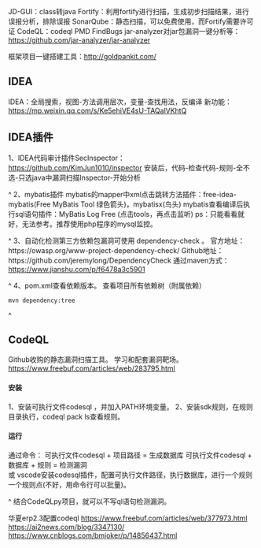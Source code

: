 JD-GUI：class转java
Fortify：利用fortify进行扫描，生成初步扫描结果，进行误报分析，排除误报
SonarQube：静态扫描，可以免费使用，而Fortify需要许可证
CodeQL：codeql
PMD
FindBugs
jar-analyzer对jar包漏洞一键分析等：<https://github.com/jar-analyzer/jar-analyzer>

框架项目一键搭建工具：<http://goldpankit.com/>

## **IDEA**
IDEA：全局搜索，视图-方法调用层次，变量-查找用法，反编译
新功能：<https://mp.weixin.qq.com/s/Ke5ehiVE4sU-TAQalVKhtQ>

## **IDEA插件**
1、IDEA代码审计插件SecInspector：<https://github.com/KimJun1010/inspector>
安装后，代码-检查代码-规则-全不选-只选java中漏洞扫描Inspector-开始分析

^
2、mybatis插件
mybatis的mapper中xml点击跳转方法插件：free-idea-mybatis(Free MyBatis Tool 绿色箭头)，mybatisx(鸟头)
mybatis查看编译后执行sql语句插件：MyBatis Log Free (点击tools，再点击监听) ps：只能看看就好，无法参考。推荐使用php程序的mysql监控。

^
3、自动化检测第三方依赖包漏洞可使用 dependency-check 。
官方地址：
https\://owasp.org/www-project-dependency-check/
Github地址：
https\://github.com/jeremylong/DependencyCheck
通过maven方式：<https://www.jianshu.com/p/f6478a3c5901>

^
4、pom.xml查看依赖版本。
查看项目所有依赖树（附属依赖）
```
mvn dependency:tree
```






^
## **CodeQL**
Github收购的静态漏洞扫描工具。
学习和配套漏洞靶场。
<https://www.freebuf.com/articles/web/283795.html>

#### **安装**
1、安装可执行文件codesql ，并加入PATH环境变量。
2、安装sdk规则，在规则目录执行，codeql pack ls查看规则。

#### **运行**
通过命令：
可执行文件codesql + 项目路径 = 生成数据库
可执行文件codesql + 数据库 + 规则 = 检测漏洞  
或
vscode安装codesql插件，配置可执行文件路径，执行数据库，进行一个规则一个规则点(不好，用命令行可以批量)。

^
结合CodeQLpy项目，就可以不写ql语句检测漏洞。

华夏erp2.3配置codeql
<https://www.freebuf.com/articles/web/377973.html>
<https://ai2news.com/blog/3347130/>
<https://www.cnblogs.com/bmjoker/p/14856437.html>
